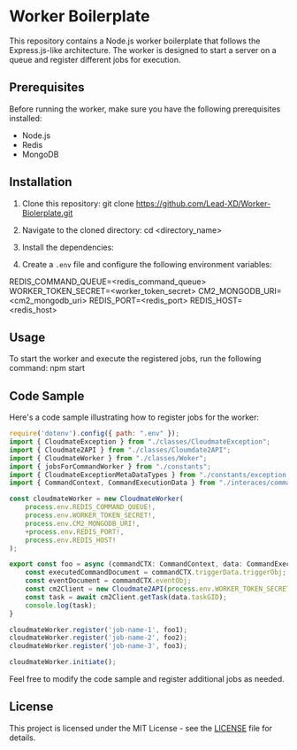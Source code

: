 # Worker Boilerplate

This repository contains a Node.js worker boilerplate that follows the Express.js-like architecture. The worker is designed to start a server on a queue and register different jobs for execution.

## Prerequisites

Before running the worker, make sure you have the following prerequisites installed:

- Node.js
- Redis
- MongoDB

## Installation

1. Clone this repository: git clone <https://github.com/Lead-XD/Worker-Biolerplate.git>

2. Navigate to the cloned directory: cd <directory_name>

3. Install the dependencies:

4. Create a `.env` file and configure the following environment variables:

REDIS_COMMAND_QUEUE=<redis_command_queue>
WORKER_TOKEN_SECRET=<worker_token_secret>
CM2_MONGODB_URI=<cm2_mongodb_uri>
REDIS_PORT=<redis_port>
REDIS_HOST=<redis_host>



## Usage

To start the worker and execute the registered jobs, run the following command: npm start


## Code Sample

Here's a code sample illustrating how to register jobs for the worker:

```javascript
require('dotenv').config({ path: ".env" });
import { CloudmateException } from "./classes/CloudmateException";
import { Cloudmate2API } from "./classes/Cloumdate2API";
import { CloudmateWorker } from "./classes/Woker";
import { jobsForCommandWorker } from "./constants";
import { CloudmateExceptionMetaDataTypes } from "./constants/exception.constants";
import { CommandContext, CommandExecutionData } from "./interaces/command.interface";

const cloudmateWorker = new CloudmateWorker(
    process.env.REDIS_COMMAND_QUEUE!,
    process.env.WORKER_TOKEN_SECRET!,
    process.env.CM2_MONGODB_URI!,
    +process.env.REDIS_PORT!,
    process.env.REDIS_HOST!
);

export const foo = async (commandCTX: CommandContext, data: CommandExecutionData) => {
    const executedCommandDocument = commandCTX.triggerData.triggerObj;
    const eventDocument = commandCTX.eventObj;
    const cm2Client = new Cloudmate2API(process.env.WORKER_TOKEN_SECRET!, commandCTX.organizationId);
    const task = await cm2Client.getTask(data.taskGID);
    console.log(task);
}

cloudmateWorker.register('job-name-1', foo1);
cloudmateWorker.register('job-name-2', foo2);
cloudmateWorker.register('job-name-3', foo3);

cloudmateWorker.initiate();

```

Feel free to modify the code sample and register additional jobs as needed.

## License

This project is licensed under the MIT License - see the [LICENSE](LICENSE) file for details.